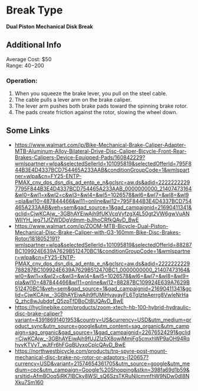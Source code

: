 # Break Type  
**Dual Piston Mechanical Disk Break**  

## Additional Info
Average Cost: $50  
Range: $40-$200
### Operation:
1. When you squeeze the brake lever, you pull on the steel cable.
2. The cable pulls a lever arm on the brake caliper.
3. The lever arm pushes both brake pads toward the spinning brake rotor.
4. The pads create friction against the rotor, slowing the wheel down.
  
## Some Links  
- https://www.walmart.com/ip/Bike-Mechanical-Brake-Caliper-Adapter-MTB-Aluminum-Alloy-Bilateral-Drive-Disc-Caliper-Bicycle-Front-Rear-Brakes-Calipers-Device-Equipped-Pads/160842229?wmlspartner=wlpa&selectedSellerId=101095819&selectedOfferId=795F844B3E4D4337BCD754465A233AAB&conditionGroupCode=1&wmlspartner=wlpa&cn=FY25-ENTP-PMAX_cnv_dps_dsn_dis_ad_entp_e_n&gclsrc=aw.ds&adid=22222222297795F844B3E4D4337BCD754465A233AAB_0000000000_21407473164&wl0=&wl1=x&wl2=c&wl3=&wl4=&wl5=1026578&wl6=&wl7=&wl8=&wl9=pla&wl10=487844466&wl11=online&wl12=795F844B3E4D4337BCD754465A233AAB&veh=sem&gad_source=1&gad_campaignid=21690411341&gclid=CjwKCAjw_-3GBhAYEiwAjh9fUKVcqVyfzgX4L50gt2VW6gwVuANWIlYH_jeg71JfZWDDgVdmm-bJlhoCRfkQAvD_BwE  
- https://www.walmart.com/ip/ZOOM-MTB-Bicycle-Dual-Piston-Mechanical-Disc-Brake-Caliper-with-G3-160mm-Bike-Disc-Brakes-Rotor/1818052191?wmlspartner=wlpa&selectedSellerId=101095819&selectedOfferId=88287BC109924E639A7629B512470BC1&conditionGroupCode=1&wmlspartner=wlpa&cn=FY25-ENTP-PMAX_cnv_dps_dsn_dis_ad_entp_e_n&gclsrc=aw.ds&adid=2222222229788287BC109924E639A7629B512470BC1_0000000000_21407473164&wl0=&wl1=x&wl2=c&wl3=&wl4=&wl5=1026578&wl6=&wl7=&wl8=&wl9=pla&wl10=487844466&wl11=online&wl12=88287BC109924E639A7629B512470BC1&veh=sem&gad_source=1&gad_campaignid=21690411341&gclid=CjwKCAjw_-3GBhAYEiwAjh9fUMiHyayayFL6TgIzteAerrg8VwleNrHaQ_zhc8wJubdqf_Q5zpTfDBoCt8UQAvD_BwE  
- https://hyclinebike.com/products/zoom-xtech-hb-100-hybrid-hydraulic-disc-brake-caliper?variant=43918691401953&country=US&currency=USD&utm_medium=product_sync&utm_source=google&utm_content=sag_organic&utm_campaign=sag_organic&gad_source=1&gad_campaignid=22676524291&gclid=CjwKCAjw_-3GBhAYEiwAjh9fUJZIz5X8owjMmjFg5cmxhWP9aOH94RqhyvKTVyT_wJtFr6hFGqBUyxoCplcQAvD_BwE  
- https://northwestbicycle.com/products/trp-spyre-post-mount-mechanical-disc-brake-no-rotor-or-adaptors-j120657?currency=USD&variant=21574654361705&utm_source=google&utm_medium=cpc&utm_campaign=Google%20Shopping&stkn=398fa69d1b59&srsltid=AfmBOoq5iRK7IBCky8WSl_sQ6SzsTKRuNjlcmmfhW9NDw0dl8NXku7Sm160  

